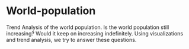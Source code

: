 # World-population
Trend Analysis of the world population. Is the world population still increasing? Would it keep on increasing indefinitely.
Using visualizations and trend analysis, we try to answer these questions.
